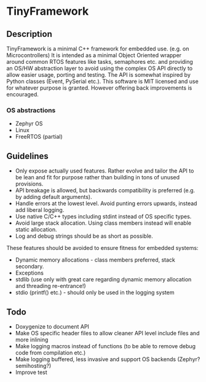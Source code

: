 # TinyFramework

## Description

TinyFramework is a minimal C++ framework for embedded use. (e.g. on Microcontrollers)
It is intended as a minimal Object Oriented wrapper around common RTOS features like tasks,
semaphores etc. and providing an OS/HW abstraction layer to avoid using the complex
OS API directly to allow easier usage, porting and testing.
The API is somewhat inspired by Python classes (Event, PySerial etc.).
This software is MIT licensed and use for whatever purpose is granted. However offering back
improvements is encouraged.

### OS abstractions
- Zephyr OS
- Linux
- FreeRTOS (partial)

## Guidelines
- Only expose actually used features. Rather evolve and tailor the API to be lean and fit for purpose
  rather than building in tons of unused provisions.
- API breakage is allowed, but backwards compatibility is preferred (e.g. by adding default arguments).
- Handle errors at the lowest level. Avoid punting errors upwards, instead add liberal logging.
- Use native C/C++ types including stdint instead of OS specific types.
- Avoid large stack allocation. Using class members instead will enable static allocation.
- Log and debug strings should be as short as possible.

These features should be avoided to ensure fitness for embedded systems:
- Dynamic memory allocations - class members preferred, stack secondary.
- Exceptions
- stdlib (use only with great care regarding dynamic memory allocation and threading re-entrance!)
- stdio (printf() etc.) - should only be used in the logging system

## Todo
- Doxygenize to document API
- Make OS specific header files to allow cleaner API level include files and more inlining
- Make logging macros instead of functions (to be able to remove debug code from compilation etc.)
- Make logging buffered, less invasive and support OS backends (Zephyr? semihosting?)
- Improve test

